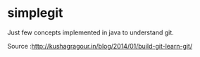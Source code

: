 # simplegit
Just few concepts implemented in java to understand git.

Source :http://kushagragour.in/blog/2014/01/build-git-learn-git/